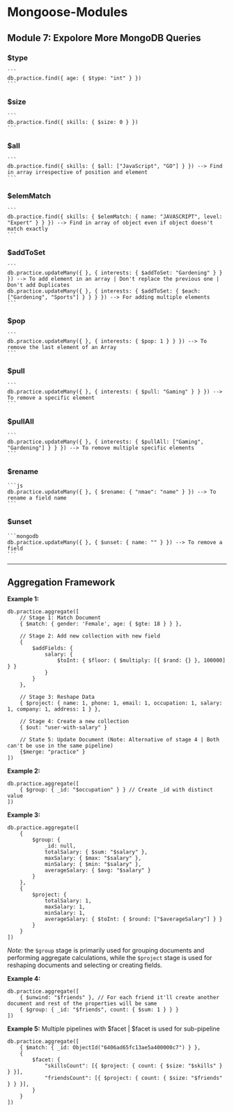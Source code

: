 # Mongoose-Modules

## Module 7: Expolore More MongoDB Queries

### $type

    ```
    db.practice.find({ age: { $type: "int" } })
    ```

### $size

    ```
    db.practice.find({ skills: { $size: 0 } })
    ```

### $all

    ```
    db.practice.find({ skills: { $all: ["JavaScript", "GO"] } }) --> Find in array irrespective of position and element
    ```

### $elemMatch

    ```
    db.practice.find({ skills: { $elemMatch: { name: "JAVASCRIPT", level: "Expert" } } }) --> Find in array of object even if object doesn't match exactly
    ```

### $addToSet

    ```
    db.practice.updateMany({ }, { interests: { $addToSet: "Gardening" } } }) --> To add element in an array | Don't replace the previous one | Don't add Duplicates
    db.practice.updateMany({ }, { interests: { $addToSet: { $each: ["Gardening", "Sports"] } } } }) --> For adding multiple elements
    ```

### $pop

    ```
    db.practice.updateMany({ }, { interests: { $pop: 1 } } }) --> To remove the last element of an Array
    ```

### $pull

    ```
    db.practice.updateMany({ }, { interests: { $pull: "Gaming" } } }) --> To remove a specific element
    ```

### $pullAll

    ```
    db.practice.updateMany({ }, { interests: { $pullAll: ["Gaming", "Gardening"] } } }) --> To remove multiple specific elements
    ```

### $rename

    ```js
    db.practice.updateMany({ }, { $rename: { "nmae": "name" } }) --> To rename a field name
    ```

### $unset

    ```mongodb
    db.practice.updateMany({ }, { $unset: { name: "" } }) --> To remove a field
    ```

---

## Aggregation Framework

**Example 1:**

```
db.practice.aggregate([
    // Stage 1: Match Document
    { $match: { gender: 'Female', age: { $gte: 18 } } },

    // Stage 2: Add new collection with new field
    {
        $addFields: {
            salary: {
                $toInt: { $floor: { $multiply: [{ $rand: {} }, 100000] } }
            }
        }
    },

    // Stage 3: Reshape Data
    { $project: { name: 1, phone: 1, email: 1, occupation: 1, salary: 1, company: 1, address: 1 } },

    // Stage 4: Create a new collection
    { $out: "user-with-salary" }

    // State 5: Update Document (Note: Alternative of stage 4 | Both can't be use in the same pipeline)
    {$merge: "practice" }
])
```

**Example 2:**

```
db.practice.aggregate([
    { $group: { _id: "$occupation" } } // Create _id with distinct value
])
```

**Example 3:**

```
db.practice.aggregate([
    {
        $group: {
            _id: null,
            totalSalary: { $sum: "$salary" },
            maxSalary: { $max: "$salary" },
            minSalary: { $min: "$salary" },
            averageSalary: { $avg: "$salary" }
        }
    },
    {
        $project: {
            totalSalary: 1,
            maxSalary: 1,
            minSalary: 1,
            averageSalary: { $toInt: { $round: ["$averageSalary"] } }
        }
    }
])
```

_Note:_ the `$group` stage is primarily used for grouping documents and performing aggregate calculations, while the `$project` stage is used for reshaping documents and selecting or creating fields.

**Example 4:**

```
db.practice.aggregate([
    { $unwind: "$friends" }, // For each friend it'll create another document and rest of the properties will be same
    { $group: { _id: "$friends", count: { $sum: 1 } } }
])
```

**Example 5:** Multiple pipelines with $facet | $facet is used for sub-pipeline

```
db.practice.aggregate([
    { $match: { _id: ObjectId("6406ad65fc13ae5a400000c7") } },
    {
        $facet: {
            "skillsCount": [{ $project: { count: { $size: "$skills" } } }],
            "friendsCount": [{ $project: { count: { $size: "$friends" } } }],
        }
    }
])
```
